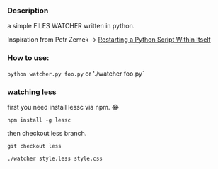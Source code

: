 ### Description
a simple FILES WATCHER written in python.

Inspiration from Petr Zemek -> [Restarting a Python Script Within Itself](https://blog.petrzemek.net/2014/03/23/restarting-a-python-script-within-itself/)

### How to use:

`python watcher.py foo.py` or './watcher foo.py`

### watching less

first you need install lessc via npm. 😂

`npm install -g lessc`

then checkout less branch.

`git checkout less`

`./watcher style.less style.css`
